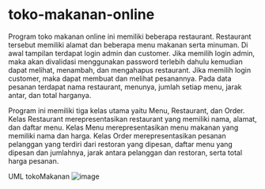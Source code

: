 # toko-makanan-online
Program toko makanan online ini memiliki beberapa restaurant. Restaurant tersebut memiliki alamat dan beberapa menu makanan serta minuman. Di awal tampilan terdapat login admin dan customer. Jika memilih login admin, maka akan divalidasi menggunakan password terlebih dahulu kemudian dapat melihat, menambah, dan mengahapus restaurant. Jika memilih login customer, maka dapat membuat dan melihat pesanannya. Pada data pesanan terdapat nama restaurant, menunya, jumlah setiap menu, jarak antar, dan total harganya.

Program ini memiliki tiga kelas utama yaitu Menu, Restaurant, dan Order. Kelas Restaurant merepresentasikan restaurant yang memiliki nama, alamat, dan daftar menu. Kelas Menu merepresentasikan menu makanan yang memiliki nama dan harga. Kelas Order merepresentasikan pesanan pelanggan yang terdiri dari restoran yang dipesan, daftar menu yang dipesan dan jumlahnya, jarak antara pelanggan dan restoran, serta total harga pesanan.

UML tokoMakanan
![image](https://user-images.githubusercontent.com/114908038/232249913-b0f6b777-4acd-4b81-9463-ef8bc5cdbd6d.png)
